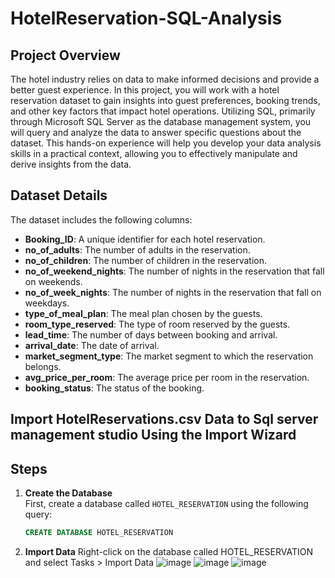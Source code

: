 # HotelReservation-SQL-Analysis

## Project Overview

The hotel industry relies on data to make informed decisions and provide a better guest experience. In this project, you will work with a hotel reservation dataset to gain insights into guest preferences, booking trends, and other key factors that impact hotel operations. Utilizing SQL, primarily through Microsoft SQL Server as the database management system, you will query and analyze the data to answer specific questions about the dataset. This hands-on experience will help you develop your data analysis skills in a practical context, allowing you to effectively manipulate and derive insights from the data.

## Dataset Details

The dataset includes the following columns:

- **Booking_ID**: A unique identifier for each hotel reservation.
- **no_of_adults**: The number of adults in the reservation.
- **no_of_children**: The number of children in the reservation.
- **no_of_weekend_nights**: The number of nights in the reservation that fall on weekends.
- **no_of_week_nights**: The number of nights in the reservation that fall on weekdays.
- **type_of_meal_plan**: The meal plan chosen by the guests.
- **room_type_reserved**: The type of room reserved by the guests.
- **lead_time**: The number of days between booking and arrival.
- **arrival_date**: The date of arrival.
- **market_segment_type**: The market segment to which the reservation belongs.
- **avg_price_per_room**: The average price per room in the reservation.
- **booking_status**: The status of the booking.

## Import HotelReservations.csv Data to Sql server management studio Using the Import Wizard
## Steps

1. **Create the Database**  
   First, create a database called `HOTEL_RESERVATION` using the following query:
   ```sql
   CREATE DATABASE HOTEL_RESERVATION
2. **Import Data**
Right-click on the database called HOTEL_RESERVATION and select Tasks > Import Data
![image](https://github.com/user-attachments/assets/5677c013-a79e-4038-8902-7f99f84bf9ac)
![image](https://github.com/user-attachments/assets/d6443ac1-efe9-45d5-81da-00b7edf9d0b9)
![image](https://github.com/user-attachments/assets/b3f15b19-81c7-4a27-8c34-493a778b6150)



